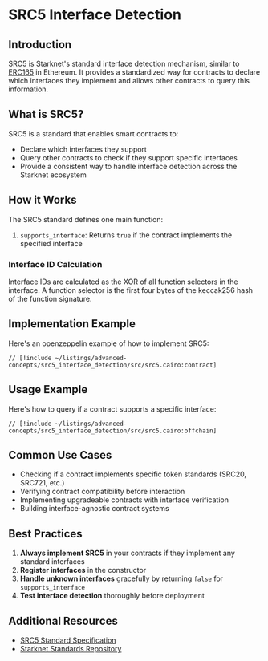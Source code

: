 # SRC5 Interface Detection

## Introduction

SRC5 is Starknet's standard interface detection mechanism, similar to [ERC165](https://eips.ethereum.org/EIPS/eip-165) in
Ethereum. It provides a standardized way for contracts to declare which
interfaces they implement and allows other contracts to query this information.

## What is SRC5?

SRC5 is a standard that enables smart contracts to:

- Declare which interfaces they support
- Query other contracts to check if they support specific interfaces
- Provide a consistent way to handle interface detection across the Starknet
  ecosystem

## How it Works

The SRC5 standard defines one main function:

1. `supports_interface`: Returns `true` if the contract implements the specified interface

### Interface ID Calculation

Interface IDs are calculated as the XOR of all function selectors in the
interface. A function selector is the first four bytes of the keccak256 hash of
the function signature.

## Implementation Example

Here's an openzeppelin example of how to implement SRC5:

```cairo
// [!include ~/listings/advanced-concepts/src5_interface_detection/src/src5.cairo:contract]
```


## Usage Example

Here's how to query if a contract supports a specific interface:

```cairo
// [!include ~/listings/advanced-concepts/src5_interface_detection/src/src5.cairo:offchain]
```

## Common Use Cases

- Checking if a contract implements specific token standards (SRC20, SRC721, etc.)
- Verifying contract compatibility before interaction
- Implementing upgradeable contracts with interface verification
- Building interface-agnostic contract systems

## Best Practices

1. **Always implement SRC5** in your contracts if they implement any standard interfaces
2. **Register interfaces** in the constructor
3. **Handle unknown interfaces** gracefully by returning `false` for `supports_interface`
4. **Test interface detection** thoroughly before deployment


## Additional Resources

- [SRC5 Standard Specification](https://github.com/starknet-io/SNIPs/blob/main/SNIPS/snip-5.md)
- [Starknet Standards Repository](https://github.com/starknet-io/SNIPs)
